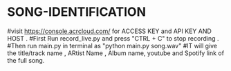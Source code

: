 # SONG-IDENTIFICATION
#visit https://console.acrcloud.com/ for ACCESS KEY and API KEY AND HOST .
#First Run record_live.py and press "CTRL + C" to stop recording .
#Then run main.py in terminal as "python main.py song.wav"
#IT will give the title/track name , ARtist Name , Album name, youtube and Spotify link of the full song. 
